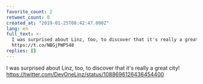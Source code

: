```yaml
---
favorite_count: 2
retweet_count: 0
created_at: "2019-01-25T08:42:47.000Z"
lang: en
full_text: >-
  I was surprised about Linz, too, to discover that it's really a great city!
  https://t.co/NBGjPWP548
replies: []
---
```


I was surprised about Linz, too, to discover that it's really a great city!
<https://twitter.com/DevOneLinz/status/1088696126436454400>
